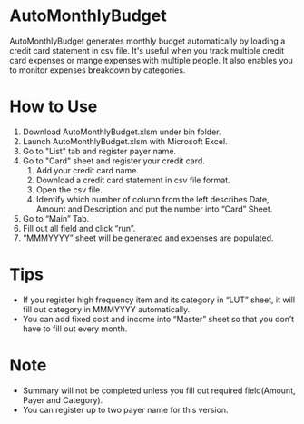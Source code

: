 # AutoMonthlyBudget
AutoMonthlyBudget generates monthly budget automatically by loading a credit card statement in csv file. It's useful when you track multiple credit card expenses or mange expenses with multiple people. It also enables you to monitor expenses breakdown by categories.

# How to Use
1. Download AutoMonthlyBudget.xlsm under bin folder.
1. Launch AutoMonthlyBudget.xlsm with Microsoft Excel.
1. Go to "List" tab and register payer name.
1. Go to "Card" sheet and register your credit card.
    1. Add your credit card name.
    1. Download a credit card statement in csv file format.
    1. Open the csv file.
    1. Identify which number of column from the left describes Date, Amount and Description and put the number into “Card” Sheet.
1. Go to “Main” Tab.
1. Fill out all field and click “run”.
1. “MMMYYYY” sheet will be generated and expenses are populated.

# Tips
- If you register high frequency item and its category in “LUT” sheet, it will fill out category in MMMYYYY automatically.
- You can add fixed cost and income into “Master” sheet so that you don’t have to fill out every month.

# Note
- Summary will not be completed unless you fill out required field(Amount, Payer and Category).
- You can register up to two payer name for this version.
